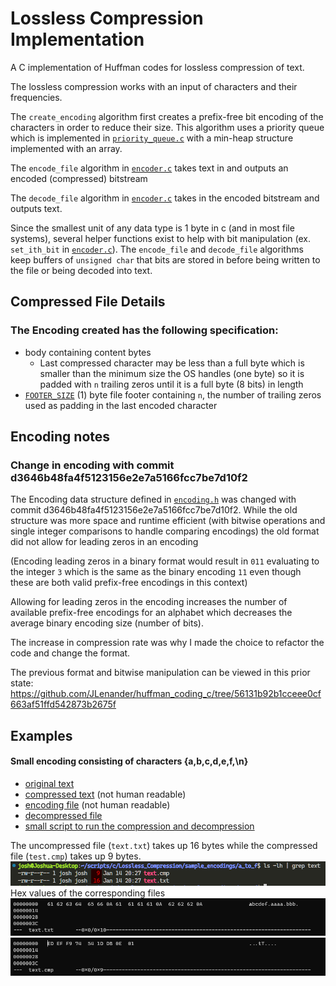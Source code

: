 # Lossless Compression Implementation

A C implementation of Huffman codes for lossless compression of text.

The lossless compression works with an input of characters and their frequencies.

The `create_encoding` algorithm first creates a prefix-free bit encoding of the characters in order to reduce their size.
This algorithm uses a priority queue which is implemented in [`priority_queue.c`](priority_queue.c)
with a min-heap structure implemented with an array.

The `encode_file` algorithm in [`encoder.c`](encoder.c) takes text in and outputs an encoded (compressed) bitstream

The `decode_file` algorithm in [`encoder.c`](encoder.c) takes in the encoded bitstream and outputs text.

Since the smallest unit of any data type is 1 byte in c (and in most file systems), several helper functions
exist to help with bit manipulation (ex. `set_ith_bit` in [`encoder.c`](encoder.c)). The `encode_file` and `decode_file`
algorithms keep buffers of `unsigned char` that bits are stored in before being written to the file or
being decoded into text.

## Compressed File Details
### The Encoding created has the following specification:
- body containing content bytes
    - Last compressed character may be less than a full byte which is smaller than the minimum
      size the OS handles (one byte) so it is padded with `n` trailing zeros until it is a full byte
      (8 bits) in length
- [`FOOTER_SIZE`](encoding.h) (1) byte file footer containing `n`, the number of trailing zeros
  used as padding in the last encoded character

## Encoding notes
### Change in encoding with commit d3646b48fa4f5123156e2e7a5166fcc7be7d10f2
The Encoding data structure defined in [`encoding.h`](encoding.h) was changed with commit d3646b48fa4f5123156e2e7a5166fcc7be7d10f2.
While the old structure was more space and runtime efficient (with bitwise operations and single
integer comparisons to handle comparing encodings) the old format did not allow for leading zeros
in an encoding

(Encoding leading zeros in a binary format would result in `011` evaluating to the
integer `3` which is the same as the binary encoding `11` even though these are both valid
prefix-free encodings in this context)

Allowing for leading zeros in the encoding increases the number of available prefix-free encodings
for an alphabet which decreases the average binary encoding size (number of bits).

The increase in compression rate was why I made the choice to refactor the code and change the format.

The previous format and bitwise manipulation can be viewed in this prior state: https://github.com/JLenander/huffman_coding_c/tree/56131b92b1cceee0cf663af51ffd542873b2675f

## Examples
#### Small encoding consisting of characters {a,b,c,d,e,f,\n}
- [original text](/sample_encodings/a_to_f/text.txt)
- [compressed text](/sample_encodings/a_to_f/text.cmp) (not human readable)
- [encoding file](/sample_encodings/a_to_f/encoding) (not human readable)
- [decompressed file](/sample_encodings/a_to_f/decompressed.txt)
- [small script to run the compression and decompression](/sample_encodings/a_to_f/run_sample.sh)

The uncompressed file (`text.txt`) takes up 16 bytes while the compressed file (`test.cmp`) takes up 9 bytes.
![image showing the uncrompressed file takes up 16 bytes while the compressed file takes up 9 bytes](/imgs/a_to_f_size.png)
Hex values of the corresponding files
![image showing hexadecimal encoding of the plaintext files](/imgs/a_to_f_hex.png)
![image showing hexadecimal encoding of the compressed file](/imgs/a_to_f_hex_cmp.png)
